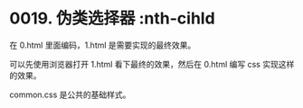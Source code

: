 # 0019. 伪类选择器 :nth-cihld

在 0.html 里面编码，1.html 是需要实现的最终效果。

可以先使用浏览器打开 1.html 看下最终的效果，然后在 0.html 编写 css 实现这样的效果。

common.css 是公共的基础样式。

